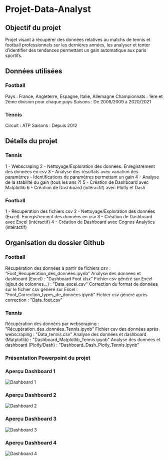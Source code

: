 # Projet-Data-Analyst

## Objectif du projet
Projet visant à récupérer des données relatives au matchs de tennis et football professionnels sur les dernières années, les analyser et tenter d’identifier des tendances permettant un gain automatique aux paris sportifs.




## Données utilisées
### Football
Pays : France, Angleterre, Espagne, Italie, Allemagne
Championnats : 1ère et 2ème division pour chaque pays
Saisons : De 2008/2009 à 2020/2021

### Tennis
Circuit : ATP
Saisons : Depuis 2012 




## Détails du projet
### Tennis
1 - Webscraping
2 - Nettoyage/Exploration des données. Enregistrement des données en csv
3 - Analyse des résultats avec variation des paramètres - Identifications de paramètres permettant un gain
4 - Analyse de la stabilité du gain (tous les ans ?)
5 - Création de Dashboard avec Matplotlib
6 - Création de Dashboard (intéractif) avec Plotly et Dash 

### Football
  1 - Récupération des fichiers csv
  2 - Nettoyage/Exploration des données (Excel). Enregistrement des données en csv
  3 - Création de Dashboard avec Excel (intéractif) 
  4 - Création de Dashboard avec Cognos Analytics (intéractif)





## Organisation du dossier Github
### Football
Récupération des données à partir de fichiers csv : "Foot_Recupération_des_données.ipynb"
Analyse des données et dashboard (Excel) : "Dashboard Foot.xlsx"
Fichier csv généré sur Excel (qjout de colonnes...) : "Data_excel.csv"
Correction du format de données sur le fichier csv généré sur Excel : "Foot_Correction_types_de_données.ipynb"
Fichier csv généré après correction : "Data_foot.csv"
  
### Tennis
Récupération des données par webscraping : "Récupération_des_données_Tennis.ipynb"
Fichier csv des données après webscraping : "Data_tennis.csv"
Analyse des données et dashboard (Matplotlib) : "Dashboard_Matplotlib_Tennis.ipynb"
Analyse des données et dashboard (Plotly/Dash) : "Dashboard_Dash_Plotly_Tennis.ipynb"
  
### Présentation Powerpoint du projet
### Aperçu Dashboard 1
![Dashboard 1](https://raw.githubusercontent.com/Victor-LE-GALL/Projet-Data-Analyst/main/Dashboard_1_Matplotib.png)
### Aperçu Dashboard 2
![Dashboard 2](https://raw.githubusercontent.com/Victor-LE-GALL/Projet-Data-Analyst/main/Dashboard_2_Dash.png)
### Aperçu Dashboard 3
![Dashboard 3](https://raw.githubusercontent.com/Victor-LE-GALL/Projet-Data-Analyst/main/Dashboard_3_Excel.png)
### Aperçu Dashboard 4
![Dashboard 4](https://raw.githubusercontent.com/Victor-LE-GALL/Projet-Data-Analyst/main/Dashboard_4_Cognos_Analytics.png)

